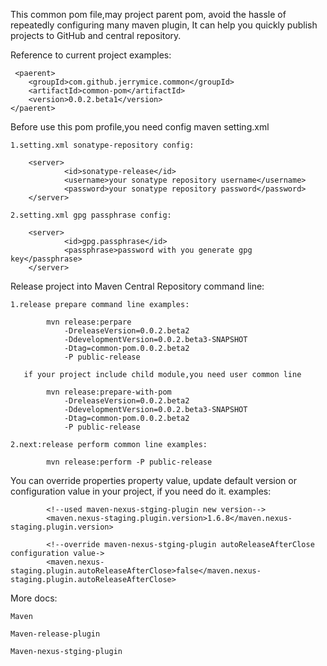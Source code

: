 This common pom file,may project parent pom,
avoid the hassle of repeatedly configuring many maven plugin,
It can help you quickly publish projects to GitHub and central repository.

Reference to current project examples:

	 <paerent>
		<groupId>com.github.jerrymice.common</groupId>
		<artifactId>common-pom</artifactId>
		<version>0.0.2.beta1</version>
	</paerent>

Before use this pom profile,you need config maven setting.xml

    1.setting.xml sonatype-repository config:

        <server>
                <id>sonatype-release</id>
                <username>your sonatype repository username</username>
                <password>your sonatype repository password</password>
        </server>

    2.setting.xml gpg passphrase config:

        <server>
                <id>gpg.passphrase</id>
                <passphrase>password with you generate gpg key</passphrase>
        </server>

Release project into Maven Central Repository command line:

	1.release prepare command line examples:

			mvn release:perpare
				-DreleaseVersion=0.0.2.beta2
				-DdevelopmentVersion=0.0.2.beta3-SNAPSHOT
				-Dtag=common-pom.0.0.2.beta2
				-P public-release

	   if your project include child module,you need user common line

			mvn release:prepare-with-pom
				-DreleaseVersion=0.0.2.beta2
				-DdevelopmentVersion=0.0.2.beta3-SNAPSHOT
				-Dtag=common-pom.0.0.2.beta2
				-P public-release

	2.next:release perform common line examples:

			mvn release:perform -P public-release

You can override properties property value, update default version or configuration value in your project, if you need do it.
   	 examples:

			<!--used maven-nexus-stging-plugin new version-->
			<maven.nexus-staging.plugin.version>1.6.8</maven.nexus-staging.plugin.version>

			<!--override maven-nexus-stging-plugin autoReleaseAfterClose configuration value->
			<maven.nexus-staging.plugin.autoReleaseAfterClose>false</maven.nexus-staging.plugin.autoReleaseAfterClose>
More docs:

	Maven

	Maven-release-plugin

	Maven-nexus-stging-plugin

